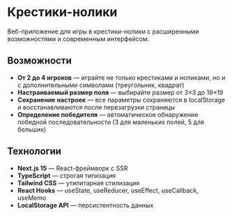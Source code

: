 # Крестики-нолики

Веб-приложение для игры в крестики-нолики с расширенными возможностями и современным интерфейсом.

## Возможности

- **От 2 до 4 игроков** — играйте не только крестиками и ноликами, но и с дополнительными символами (треугольник, квадрат)
- **Настраиваемый размер поля** — выбирайте размер от 3×3 до 19×19
- **Сохранение настроек** — все параметры сохраняются в localStorage и восстанавливаются после перезагрузки страницы
- **Определение победителя** — автоматическое обнаружение победной последовательности (3 для маленьких полей, 5 для больших)

## Технологии

- **Next.js 15** — React-фреймворк с SSR
- **TypeScript** — строгая типизация
- **Tailwind CSS** — утилитарная стилизация
- **React Hooks** — useState, useReducer, useEffect, useCallback, useMemo
- **LocalStorage API** — персистентность данных
